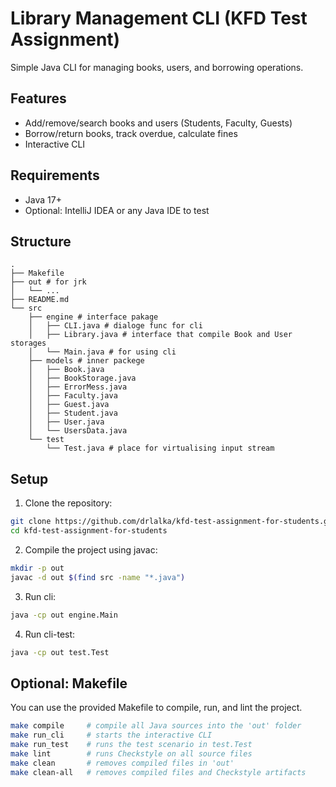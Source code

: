# Library Management CLI (KFD Test Assignment)

Simple Java CLI for managing books, users, and borrowing operations.

## Features

- Add/remove/search books and users (Students, Faculty, Guests)
- Borrow/return books, track overdue, calculate fines
- Interactive CLI

## Requirements

- Java 17+
- Optional: IntelliJ IDEA or any Java IDE to test

## Structure
```bash.
.
├── Makefile
├── out # for jrk
│   └── ...
├── README.md
└── src
    ├── engine # interface pakage
    │   ├── CLI.java # dialoge func for cli
    │   ├── Library.java # interface that compile Book and User storages
    │   └── Main.java # for using cli
    ├── models # inner packege
    │   ├── Book.java 
    │   ├── BookStorage.java
    │   ├── ErrorMess.java
    │   ├── Faculty.java
    │   ├── Guest.java
    │   ├── Student.java
    │   ├── User.java
    │   └── UsersData.java
    └── test
        └── Test.java # place for virtualising input stream
```
## Setup

1. Clone the repository:
```bash
git clone https://github.com/drlalka/kfd-test-assignment-for-students.git
cd kfd-test-assignment-for-students
```
2. Compile the project using javac:
```bash
mkdir -p out
javac -d out $(find src -name "*.java")

```
3. Run cli:
```bash
java -cp out engine.Main
```
4. Run cli-test:
```bash
java -cp out test.Test
```
## Optional: Makefile

You can use the provided Makefile to compile, run, and lint the project.

```bash
make compile     # compile all Java sources into the 'out' folder
make run_cli     # starts the interactive CLI
make run_test    # runs the test scenario in test.Test
make lint        # runs Checkstyle on all source files
make clean       # removes compiled files in 'out'
make clean-all   # removes compiled files and Checkstyle artifacts
```